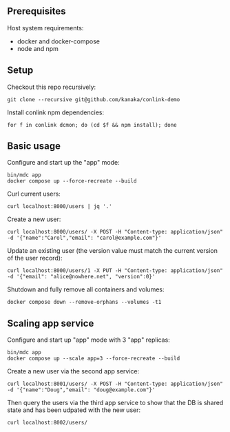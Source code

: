 ## Prerequisites

Host system requirements:
- docker and docker-compose
- node and npm

## Setup

Checkout this repo recursively:

```
git clone --recursive git@github.com/kanaka/conlink-demo
```

Install conlink npm dependencies:

```
for f in conlink dcmon; do (cd $f && npm install); done
```

## Basic usage

Configure and start up the "app" mode:

```
bin/mdc app
docker compose up --force-recreate --build
```

Curl current users:

```
curl localhost:8000/users | jq '.'
```

Create a new user:

```
curl localhost:8000/users/ -X POST -H "Content-type: application/json" -d '{"name":"Carol","email": "carol@example.com"}'
```

Update an existing user (the version value must match the current
version of the user record):

```
curl localhost:8000/users/1 -X PUT -H "Content-type: application/json" -d '{"email": "alice@nowhere.net", "version":0}'
```

Shutdown and fully remove all containers and volumes:

```
docker compose down --remove-orphans --volumes -t1
```

## Scaling app service

Configure and start up "app" mode with 3 "app" replicas:

```
bin/mdc app
docker compose up --scale app=3 --force-recreate --build
```

Create a new user via the second app service:
```
curl localhost:8001/users/ -X POST -H "Content-type: application/json" -d '{"name":"Doug","email": "doug@example.com"}'
```

Then query the users via the third app service to show that the DB is
shared state and has been udpated with the new user:

```
curl localhost:8002/users/
```

